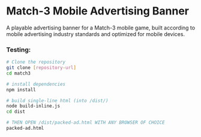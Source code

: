 # Match-3 Mobile Advertising Banner

A playable advertising banner for a Match-3 mobile game, built according to mobile advertising industry standards and optimized for mobile devices.

### Testing:
```bash
# Clone the repository
git clone [repository-url]
cd match3

# install dependencies
npm install

# build single-line html (into /dist/)
node build-inline.js
cd dist

# THEN OPEN /dist/packed-ad.html WITH ANY BROWSER OF CHOICE
packed-ad.html